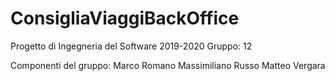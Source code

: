 # ConsigliaViaggiBackOffice

Progetto di Ingegneria del Software 2019-2020
Gruppo: 12

Componenti del gruppo:
  Marco Romano
  Massimiliano Russo
  Matteo Vergara
